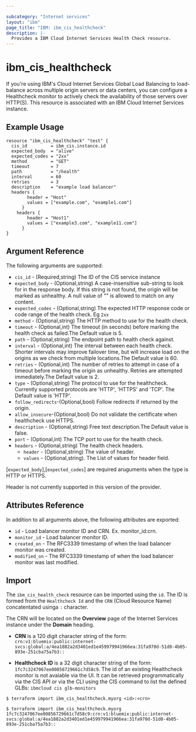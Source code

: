 ```yaml
---

subcategory: "Internet services"
layout: "ibm"
page_title: "IBM: ibm_cis_healthcheck"
description: |-
  Provides a IBM Cloud Internet Services Health Check resource.
---
```


# ibm_cis_healthcheck

If you're using IBM's Cloud Internet Services Global Load Balancing to load-balance across multiple origin servers or data centers, you can configure a Healthcheck monitor to actively check the availability of those servers over HTTP(S). This resource is associated with an IBM Cloud Internet Services instance.

## Example Usage

```hcl
resource "ibm_cis_healthcheck" "test" {
  cis_id         = ibm_cis.instance.id
  expected_body  = "alive"
  expected_codes = "2xx"
  method         = "GET"
  timeout        = 7
  path           = "/health"
  interval       = 60
  retries        = 3
  description    = "example load balancer"
  headers {
		header = "Host"
		values = ["example.com", "example1.com"]
	  }
	headers {
		header = "Host1"
		values = ["example3.com", "example11.com"]
	  }
}
```

## Argument Reference

The following arguments are supported:

- `cis_id` - (Required,string) The ID of the CIS service instance
- `expected_body` - (Optional,string) A case-insensitive sub-string to look for in the response body. If this string is not found, the origin will be marked as unhealthy. A null value of "" is allowed to match on any content.
- `expected_codes` - (Optional,string) The expected HTTP response code or code range of the health check. Eg `2xx`
- `method` - (Optional,string) The HTTP method to use for the health check.
- `timeout` - (Optional,int) The timeout (in seconds) before marking the health check as failed.The Default value is 5.
- `path` - (Optional,string) The endpoint path to health check against.
- `interval` - (Optional,int) The interval between each health check. Shorter intervals may improve failover time, but will increase load on the origins as we check from multiple locations.The Default value is 60.
- `retries` - (Optional,int) The number of retries to attempt in case of a timeout before marking the origin as unhealthy. Retries are attempted immediately.The Default value is 2.
- `type` - (Optional,string) The protocol to use for the healthcheck. Currently supported protocols are 'HTTP', 'HTTPS' and 'TCP'. The Default value is 'HTTP'.
- `follow_redirects`-(Optional,bool) Follow redirects if returned by the origin.
- `allow_insecure`-(Optional,bool) Do not validate the certificate when healthcheck use HTTPS.
- `description` - (Optional,string) Free text description.The Default value is false.
- `port` - (Optional,int) The TCP port to use for the health check.
- `headers` - (Optional,string) The health check headers.
  - `header` - (Optional,string) The value of header.
  - `values` - (Optional,string). The List of values for header field.

[`expected_body`],[`expected_codes`] are required aruguments when the type is HTTP or HTTPS.

Header is not currently supported in this version of the provider.

## Attributes Reference

In addition to all arguments above, the following attributes are exported:

- `id` - Load balancer monitor ID and CRN. Ex. monitor_id:crn.
- `monitor_id` - Load balancer monitor ID.
- `created_on` - The RFC3339 timestamp of when the load balancer monitor was created.
- `modified_on` - The RFC3339 timestamp of when the load balancer monitor was last modified.

## Import

The `ibm_cis_health_check` resource can be imported using the `id`. The ID is formed from the `Healthcheck Id` and the `CRN` (Cloud Resource Name) concatentated usinga `:` character.

The CRN will be located on the **Overview** page of the Internet Services instance under the **Domain** heading.

- **CRN** is a 120 digit character string of the form: `crn:v1:bluemix:public:internet-svcs:global:a/4ea1882a2d3401ed1e459979941966ea:31fa970d-51d0-4b05-893e-251cba75a7b3::`

- **Healthcheck ID** is a 32 digit character string of the form: `1fc7c3247067ee00856729661c7d58c9`. The id of an existing Healthcheck monitor is not avaiable via the UI. It can be retrieved programmatically via the CIS API or via the CLI using the CIS command to list the defined GLBs: `ibmcloud cis glb-monitors`

```
$ terraform import ibm_cis_healthcheck.myorg <id>:<crn>

$ terraform import ibm_cis_healthcheck.myorg 1fc7c3247067ee00856729661c7d58c9:crn:v1:bluemix:public:internet-svcs:global:a/4ea1882a2d3401ed1e459979941966ea:31fa970d-51d0-4b05-893e-251cba75a7b3::
```
